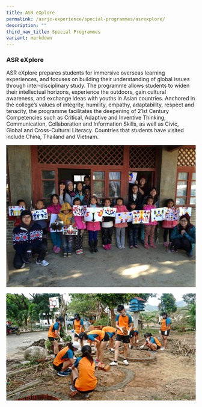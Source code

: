 ```yaml
---
title: ASR eXplore
permalink: /asrjc-experience/special-programmes/asrexplore/
description: ""
third_nav_title: Special Programmes
variant: markdown
---
```

### ASR eXplore

ASR eXplore prepares students for immersive overseas learning experiences, and focuses on building their understanding of global issues through inter-disciplinary study. The programme allows students to widen their intellectual horizons, experience the outdoors, gain cultural awareness, and exchange ideas with youths in Asian countries. Anchored in the college’s values of integrity, humility, empathy, adaptability, respect and tenacity, the programme facilitates the deepening of 21st Century Competencies such as Critical, Adaptive and Inventive Thinking, Communication, Collaboration and Information Skills, as well as Civic, Global and Cross-Cultural Literacy. Countries that students have visited include China, Thailand and Vietnam.

![](/images/Service-Learning-in-Lijiang.jpg)

![](/images/Internationalisation_Photo_4a.jpg)